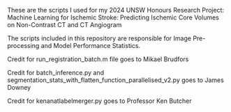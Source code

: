 These are the scripts I used for my 2024 UNSW Honours Research Project: Machine Learning for Ischemic Stroke: Predicting Ischemic Core Volumes on Non-Contrast CT and CT Angiogram

The scripts included in this repository are responsible for Image Pre-processing and Model Performance Statistics. 


Credit for run_registration_batch.m file goes to Mikael Brudfors

Credit for batch_inference.py and segmentation_stats_with_flatten_function_parallelised_v2.py goes to James Downey

Credit for kenanatlabelmerger.py goes to Professor Ken Butcher
